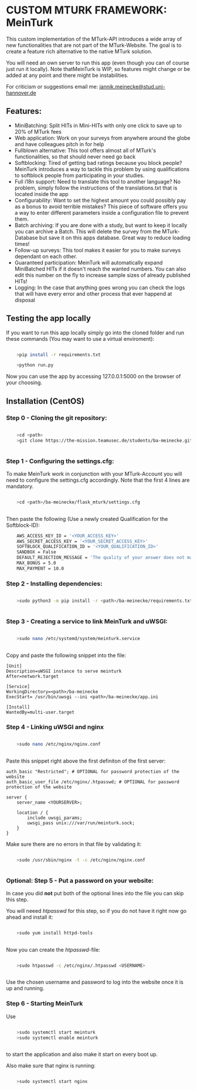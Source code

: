 
# CUSTOM MTURK FRAMEWORK: MeinTurk

  

This custom implementation of the MTurk-API introduces a wide array of new functionalities that are not part of the MTurk-Website. The goal is to create a feature rich alternative to the native MTurk solution.

You will need an own server to run this app (even though you can of course just run it locally).
Note thatMeinTurk is WIP, so features might change or be added at any point and there might be instabilities.


 For criticism or suggestions email me: [jannik.meinecke@stud.uni-hannover.de](jannik.meinecke@stud.uni-hannover.de)
  

## Features:
- MiniBatching: Split HITs in Mini-HITs with only one click to save up to 20% of MTurk fees
- Web application: Work on your surveys from anywhere around the globe and have colleagues pitch in for help
- Fullblown alternative: This tool offers almost all of MTurk's functionalities, so that should never need go back
- Softblocking: Tired of getting bad ratings because you block people? MeinTurk introduces a way to tackle this problem by using qualifications to softblock people from participating in your studies.
- Full i18n support: Need to translate this tool to another language? No problem, simply follow the instructions of the translations.txt that is located inside the app
- Configurability: Want to set the highest amount you could possibly pay as a bonus to avoid terrible mistakes? This piece of software offers you a way to enter different parameters inside a configuration file to prevent them.
- Batch archiving: If you are done with a study, but want to keep it locally you can archive a Batch. This will delete the survey from the MTurk-Database but save it on this apps database. Great way to reduce loading times!
- Follow-up surveys: This tool makes it easier for you to make surveys dependant on each other.
- Guaranteed participation: MeinTurk will automatically expand MiniBatched HITs if it doesn't reach the wanted numbers. You can also edit this number on the fly to increase sample sizes of already published HITs!
- Logging: In the case that anything goes wrong you can check the logs that will have every error and other process that ever happend at disposal

## Testing the app locally

If you want to run this app locally simply go into the cloned folder and run these commands (You may want to use a virtual enviroment):
```bash

	>pip install -r requirements.txt

	>python run.py

```
Now you can use the app by accessing 127.0.0.1:5000 on the browser of your choosing.

  
  

## Installation (CentOS)

### Step 0 - Cloning the git repository:
```bash

    >cd <path>
    >git clone https://the-mission.teamusec.de/students/ba-meinecke.git
    
```


### Step 1 - Configuring the settings.cfg:
To make MeinTurk work in conjunction with your MTurk-Account you will need to configure the settings.cfg accordingly. Note that the first 4 lines are mandatory.
```bash

    >cd <path>/ba-meinecke/flask_mturk/settings.cfg   
    
```

Then paste the following (Use a newly created Qualification for the Softblock-ID):
```bash
	AWS_ACCESS_KEY_ID = '<YOUR_ACCESS_KEY>'
    AWS_SECRET_ACCESS_KEY = '<YOUR_SECRET_ACCESS_KEY>'
    SOFTBLOCK_QUALIFICATION_ID = '<YOUR_QUALIFICATION_ID>'
    SANDBOX = False
    DEFAULT_REJECTION_MESSAGE = 'The quality of your answer does not match our quality standards. Thank you for participating.'
    MAX_BONUS = 5.0
    MAX_PAYMENT = 10.0     
```

### Step 2 - Installing dependencies:
```bash

    >sudo python3 -m pip install -r <path>/ba-meinecke/requirements.txt
    
```

### Step 3 - Creating a service to link MeinTurk and uWSGI:
```bash

    >sudo nano /etc/systemd/system/meinturk.service
    
```

Copy and paste the following snippet into the file:

    [Unit]
    Description=uWSGI instance to serve meinturk
    After=network.target

    [Service]
    WorkingDirectory=<path>/ba-meinecke
    ExecStart= /usr/bin/uwsgi --ini <path>/ba-meinecke/app.ini

    [Install]
    WantedBy=multi-user.target

### Step 4 - Linking uWSGI and nginx
```bash

    >sudo nano /etc/nginx/nginx.conf
    
```
Paste this snippet right above the first definiton of the first server:


    auth_basic "Restricted"; # OPTIONAL for password protection of the website
    auth_basic_user_file /etc/nginx/.htpasswd; # OPTIONAL for password protection of the website

    server {
        server_name <YOURSERVER>;
        
        location / {
            include uwsgi_params;
            uwsgi_pass unix:///var/run/meinturk.sock;
        }
    }

Make sure there are no errors in that file by validating it:
```bash

    >sudo /usr/sbin/nginx -t -c /etc/nginx/nginx.conf 
    
```

### Optional: Step 5 - Put a password on your website:
In case you did **not** put both of the optional lines into the file you can skip this step.

You will neeed *htpasswd* for this step, so if you do not have it right now go ahead and install it:
```bash

    >sudo yum install httpd-tools
    
```
Now you can create the *htpasswd*-file:
```bash

    >sudo htpasswd -c /etc/nginx/.htpasswd <USERNAME>
    
```
Use the chosen username and password to log into the website once it is up and running.

### Step 6 - Starting MeinTurk
Use
```bash

    >sudo systemctl start meinturk
    >sudo systemctl enable meinturk
    
```
to start the application and also make it start on every boot up.

Also make sure that nginx is running:
```bash

    >sudo systemctl start nginx
    
```


